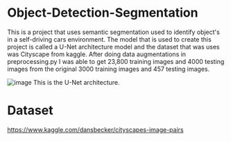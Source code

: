 # Object-Detection-Segmentation
This is a project that uses semantic segmentation used to identify object's in a self-driving cars environment. The model that is used to create this project is called a U-Net architecture model and the dataset that was uses was Cityscape from kaggle. After doing data augmentations in preprocessing.py I was able to get 23,800 training images and 4000 testing images from the original 3000 training images and 457 testing images.

![image](https://user-images.githubusercontent.com/47342287/117590294-c0556080-b0fc-11eb-80bb-3b0aaaf66944.png)
This is the U-Net architecture. 


# Dataset
https://www.kaggle.com/dansbecker/cityscapes-image-pairs


